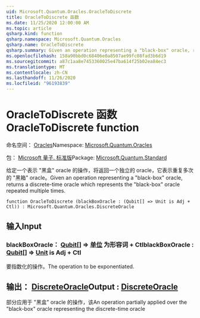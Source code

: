 ```yaml
---
uid: Microsoft.Quantum.Oracles.OracleToDiscrete
title: OracleToDiscrete 函数
ms.date: 11/25/2020 12:00:00 AM
ms.topic: article
qsharp.kind: function
qsharp.namespace: Microsoft.Quantum.Oracles
qsharp.name: OracleToDiscrete
qsharp.summary: Given an operation representing a "black-box" oracle, returns a discrete-time oracle which represents the "black-box" oracle repeated multiple times.
ms.openlocfilehash: 158a90bbd0c68406e0a8507ae99fc08fad3b6d19
ms.sourcegitcommit: a87c1aa8e7453360025e47ba614f25b02ea84ec3
ms.translationtype: MT
ms.contentlocale: zh-CN
ms.lasthandoff: 11/26/2020
ms.locfileid: "96193839"
---
```

# <a name="oracletodiscrete-function"></a><span data-ttu-id="014d8-102">OracleToDiscrete 函数</span><span class="sxs-lookup"><span data-stu-id="014d8-102">OracleToDiscrete function</span></span>

<span data-ttu-id="014d8-103">命名空间： [Oracles](xref:Microsoft.Quantum.Oracles)</span><span class="sxs-lookup"><span data-stu-id="014d8-103">Namespace: [Microsoft.Quantum.Oracles](xref:Microsoft.Quantum.Oracles)</span></span>

<span data-ttu-id="014d8-104">包： [Microsoft 量子. 标准版](https://nuget.org/packages/Microsoft.Quantum.Standard)</span><span class="sxs-lookup"><span data-stu-id="014d8-104">Package: [Microsoft.Quantum.Standard](https://nuget.org/packages/Microsoft.Quantum.Standard)</span></span>


<span data-ttu-id="014d8-105">给定一个表示 "黑盒" oracle 的操作，将返回一个独立的 oracle，它表示重复多次的 "黑箱" oracle。</span><span class="sxs-lookup"><span data-stu-id="014d8-105">Given an operation representing a "black-box" oracle, returns a discrete-time oracle which represents the "black-box" oracle repeated multiple times.</span></span>

```qsharp
function OracleToDiscrete (blackBoxOracle : (Qubit[] => Unit is Adj + Ctl)) : Microsoft.Quantum.Oracles.DiscreteOracle
```


## <a name="input"></a><span data-ttu-id="014d8-106">输入</span><span class="sxs-lookup"><span data-stu-id="014d8-106">Input</span></span>

### <a name="blackboxoracle--qubit--unit--is-adj--ctl"></a><span data-ttu-id="014d8-107">blackBoxOracle： [Qubit](xref:microsoft.quantum.lang-ref.qubit)[] => [单位](xref:microsoft.quantum.lang-ref.unit)  为形容词 + Ctl</span><span class="sxs-lookup"><span data-stu-id="014d8-107">blackBoxOracle : [Qubit](xref:microsoft.quantum.lang-ref.qubit)[] => [Unit](xref:microsoft.quantum.lang-ref.unit)  is Adj + Ctl</span></span>

<span data-ttu-id="014d8-108">要指数化的操作。</span><span class="sxs-lookup"><span data-stu-id="014d8-108">The operation to be exponentiated.</span></span>



## <a name="output--discreteoracle"></a><span data-ttu-id="014d8-109">输出： [DiscreteOracle](xref:Microsoft.Quantum.Oracles.DiscreteOracle)</span><span class="sxs-lookup"><span data-stu-id="014d8-109">Output : [DiscreteOracle](xref:Microsoft.Quantum.Oracles.DiscreteOracle)</span></span>

<span data-ttu-id="014d8-110">部分应用于 "黑盒" oracle 的操作，该</span><span class="sxs-lookup"><span data-stu-id="014d8-110">An operation partially applied over the "black-box" oracle representing the discrete-time oracle</span></span>